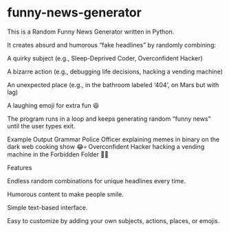 # funny-news-generator
This is a Random Funny News Generator written in Python.

It creates absurd and humorous “fake headlines” by randomly combining:

A quirky subject (e.g., Sleep-Deprived Coder, Overconfident Hacker)

A bizarre action (e.g., debugging life decisions, hacking a vending machine)

An unexpected place (e.g., in the bathroom labeled ‘404’, on Mars but with lag)

A laughing emoji for extra fun 😆

The program runs in a loop and keeps generating random “funny news” until the user types exit.

Example Output
Grammar Police Officer explaining memes in binary on the dark web cooking show 😂💀
Overconfident Hacker hacking a vending machine in the Forbidden Folder 🤣🔥

Features

Endless random combinations for unique headlines every time.

Humorous content to make people smile.

Simple text-based interface.

Easy to customize by adding your own subjects, actions, places, or emojis.
